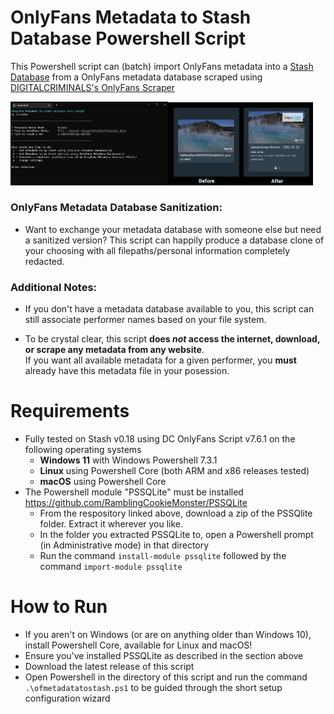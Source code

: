 # OnlyFans Metadata to Stash Database Powershell Script
This Powershell script can (batch) import OnlyFans metadata into a [Stash Database](https://github.com/stashapp/stash) from a OnlyFans metadata database scraped using [DIGITALCRIMINALS's OnlyFans Scraper](https://github.com/DIGITALCRIMINALS/OnlyFans)

<img src="/readme_assets/mainmenu.png" width=50% height=50%><img src="/readme_assets/oldtonew.png" width=46% height=46%>

### OnlyFans Metadata Database Sanitization: 

- Want to exchange your metadata database with someone else but need a sanitized version?
  This script can happily produce a database clone of your choosing with all filepaths/personal information completely redacted.

### Additional Notes: 

- If you don't have a metadata database available to you, this script can still associate performer names based on your file system.

- To be crystal clear, this script **does _not_ access the internet, download, or scrape any metadata from any website**. <br>
If you want all available metadata for a given performer, you **must** already have this metadata file in your posession.


# Requirements
  - Fully tested on Stash v0.18 using DC OnlyFans Script v7.6.1 on the following operating systems
    -  **Windows 11** with Windows Powershell 7.3.1
    -  **Linux** using Powershell Core (both ARM and x86 releases tested)
    -  **macOS** using Powershell Core
  - The Powershell module "PSSQLite" must be installed https://github.com/RamblingCookieMonster/PSSQLite
    * From the respository linked above, download a zip of the PSSQlite folder. Extract it wherever you like.
    * In the folder you extracted PSSQLite to, open a Powershell prompt (in Administrative mode) in that directory
    * Run the command `install-module pssqlite` followed by the command `import-module pssqlite`

# How to Run
- If you aren't on Windows (or are on anything older than Windows 10), install Powershell Core, available for Linux and macOS!
- Ensure you've installed PSSQLite as described in the section above
- Download the latest release of this script
- Open Powershell in the directory of this script and run the command `.\ofmetadatatostash.ps1` to be guided through the short setup configuration wizard
